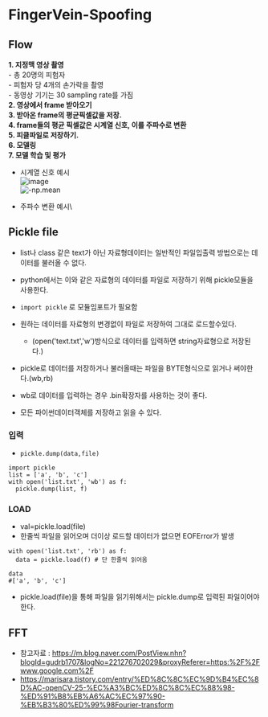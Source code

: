 # FingerVein-Spoofing

## Flow
**1. 지정맥 영상 촬영**\
    - 총 20명의 피험자\
    - 피험자 당 4개의 손가락을 촬영\
    - 동영상 기기는 30 sampling rate를 가짐\
**2. 영상에서 frame 받아오기**\
**3. 받아온 frame의 평균픽셀값을 저장.**\
**4. frame들의 평균 픽셀값은 시계열 신호, 이를 주파수로 변환**\
**5. 피클파일로 저장하기.**\
**6. 모델링**\
**7. 모델 학습 및 평가**

- 시계열 신호 예시\
![image](https://user-images.githubusercontent.com/70633080/112020894-1897c980-8b74-11eb-9caa-618bc2f4c2eb.png)\
![-np.mean](https://user-images.githubusercontent.com/70633080/112023476-a1b00000-8b76-11eb-91d4-af991d20e258.png)

- 주파수 변환 예시\

## Pickle file
- list나 class 같은 text가 아닌 자료형데이터는 일반적인 파일입출력 방법으로는 데이터를 불러올 수 없다.
- python에서는 이와 같은 자료형의 데이터를 파일로 저장하기 위해 pickle모듈을 사용한다.

- ```import pickle``` 로 모듈임포트가 필요함
- 원하는 데이터를 자료형의 변경없이 파일로 저장하여 그대로 로드할수있다.
  - (open('text.txt','w')방식으로 데이터를 입력하면 string자료형으로 저장된다.)
- pickle로 데이터를 저장하거나 불러올때는 파일을 BYTE형식으로 읽거나 써야한다.(wb,rb)
- wb로 데이터를 입력하는 경우 .bin확장자를 사용하는 것이 좋다.
- 모든 파이썬데이터객체를 저장하고 읽을 수 있다.
### 입력
- ```pickle.dump(data,file)```
```
import pickle
list = ['a', 'b', 'c']
with open('list.txt', 'wb') as f:
  pickle.dump(list, f)
```
### LOAD
- val=pickle.load(file)
- 한줄씩 파일을 읽어오며 더이상 로드할 데이터가 없으면 EOFError가 발생
```
with open('list.txt', 'rb') as f:
  data = pickle.load(f) # 단 한줄씩 읽어옴

data
#['a', 'b', 'c']
```
- pickle.load(file)을 통해 파일을 읽기위해서는 pickle.dump로 입력된 파일이어야 한다.

## FFT
- 참고자료 : <https://m.blog.naver.com/PostView.nhn?blogId=gudrb1707&logNo=221276702029&proxyReferer=https:%2F%2Fwww.google.com%2F>
- <https://marisara.tistory.com/entry/%ED%8C%8C%EC%9D%B4%EC%8D%AC-openCV-25-%EC%A3%BC%ED%8C%8C%EC%88%98-%ED%91%B8%EB%A6%AC%EC%97%90-%EB%B3%80%ED%99%98Fourier-transform>
